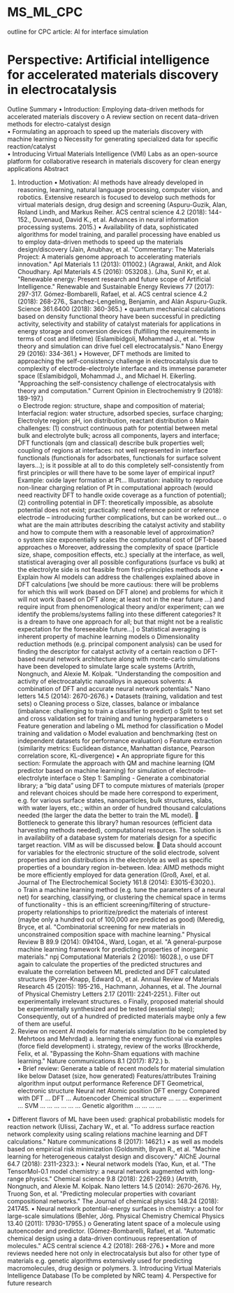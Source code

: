 # MS_ML_CPC
outline for CPC article: AI for interface simulation
# Perspective: Artificial intelligence for accelerated materials discovery in electrocatalysis
Outline Summary
•	Introduction: Employing data-driven methods for accelerated materials discovery 
o	A review section on recent data-driven methods for electro-catalyst design  
•	Formulating an approach to speed up the materials discovery with machine learning
o	Necessity for generating specialized data for specific reaction/catalyst   	
•	Introducing Virtual Materials Intelligence (VMI) Labs as an open-source platform for collaborative research in materials discovery for clean energy applications 
Abstract
1.	Introduction
•	Motivation: AI methods have already developed in reasoning, learning, natural language processing, computer vision, and robotics. Extensive research is focused to develop such methods for virtual materials design, drug design and screening (Aspuru-Guzik, Alan, Roland Lindh, and Markus Reiher. ACS central science 4.2 (2018): 144-152., Duvenaud, David K., et al. Advances in neural information processing systems. 2015.) 
•	Availability of data, sophisticated algorithms for model training, and parallel processing have enabled us to employ data-driven methods to speed up the materials design/discovery (Jain, Anubhav, et al. "Commentary: The Materials Project: A materials genome approach to accelerating materials innovation." Apl Materials 1.1 (2013): 011002.) (Agrawal, Ankit, and Alok Choudhary. Apl Materials 4.5 (2016): 053208.). (Jha, Sunil Kr, et al. "Renewable energy: Present research and future scope of Artificial Intelligence." Renewable and Sustainable Energy Reviews 77 (2017): 297-317. Gómez-Bombarelli, Rafael, et al. ACS central science 4.2 (2018): 268-276., Sanchez-Lengeling, Benjamin, and Alán Aspuru-Guzik. Science 361.6400 (2018): 360-365.) 
•	 quantum mechanical calculations based on density functional theory have been successful  in predicting activity, selectivity and stability of catalyst materials for applications in energy storage and conversion devices (fulfilling the requirements in terms of cost and lifetime) (Eslamibidgoli, Mohammad J., et al. "How theory and simulation can drive fuel cell electrocatalysis." Nano Energy 29 (2016): 334-361.)
•	However, DFT methods are limited to approaching the self-consistency challenge in electrocatalysis due to complexity of electrode-electrolyte interface and its immense parameter space (Eslamibidgoli, Mohammad J., and Michael H. Eikerling. "Approaching the self-consistency challenge of electrocatalysis with theory and computation." Current Opinion in Electrochemistry 9 (2018): 189-197.)  
o	Electrode region: structure, shape and composition of material; Interfacial region: water structure, adsorbed species, surface charging; Electrolyte region: pH, ion distribution, reactant distribution
o	Main challenges: (1) construct continuous path for potential between metal bulk and electrolyte bulk; across all components, layers and interface; DFT functionals (qm and classical) describe bulk properties well; coupling of regions at interfaces: not well represented in interface functionals (functionals for adsorbates, functionals for surface solvent layers…); is it possible at all to do this completely self-consistently from first principles or will there have to be some layer of empirical input? Example: oxide layer formation at Pt… Illustration: inability to reproduce non-linear charging relation of Pt in computational approach (would need reactivity DFT to handle oxide coverage as a function of potential);
(2) controlling potential in DFT: theoretically impossible, as absolute potential does not exist; practically: need reference point or reference electrode – introducing further complications, but can be worked out… 
o	what are the main attributes describing the catalyst activity and stability and how to compute them with a reasonable level of approximation?  
o	system size exponentially scales the computational cost of DFT-based approaches 
o	Moreover, addressing the complexity of space (particle size, shape, composition effects, etc.) specially at the interface, as well, statistical averaging over all possible configurations (surface vs bulk) at the electrolyte side is not feasible from first-principles methods alone
•	Explain how AI models can address the challenges explained above in DFT calculations [we should be more cautious: there will be problems for which this will work (based on DFT alone) and problems for which it will not work (based on DFT alone; at least not in the near future …) and require input from phenomenological theory and/or experiment; can we identify the problems/systems falling into these different categories? It is a dream to have one approach for all; but that might not be a realistic expectation for the foreseeable future…]
o	Statistical averaging is inherent property of machine learning models
o	Dimensionality reduction methods (e.g. principal component analysis) can be used for finding the descriptor for catalyst activity of a certain reaction 
o	DFT-based neural network architecture along with monte-carlo simulations have been developed to simulate large scale systems (Artrith, Nongnuch, and Alexie M. Kolpak. "Understanding the composition and activity of electrocatalytic nanoalloys in aqueous solvents: A combination of DFT and accurate neural network potentials." Nano letters 14.5 (2014): 2670-2676.)
•	Datasets (training, validation and test sets)
o	Cleaning process
o	Size, classes, balance or imbalance (imbalance: challenging to train a classifier to predict)
o	Split to test set and cross validation set for training and tuning hyperparameters
o	Feature generation and labeling 
o	ML method for classification
o	Model training and validation 
o	Model evaluation and benchmarking (test on independent datasets for performance evaluation)
o	Feature extraction (similarity metrics: Euclidean distance, Manhattan distance, Pearson correlation score, KL-divergence)
•	An appropriate figure for this section: Formulate the approach with QM and machine learning (QM predictor based on machine learning) for simulation of electrode-electrolyte interface 
o	Step 1: Sampling - Generate a combinatorial library; a “big data” using DFT to compute mixtures of materials (proper and relevant choices should be made here correspond to experiment, e.g. for various surface states, nanoparticles, bulk structures, slabs, with water layers, etc.; within an order of hundred thousand calculations needed (the larger the data the better to train the ML model). 
	Bottleneck to generate this library? human resources (efficient data harvesting methods needed), computational resources. The solution is in availability of a database system for materials design for a specific target reaction. VIM as will be discussed below. 
	Data should account for variables for the electronic structure of the solid electrode, solvent properties and ion distributions in the electrolyte as well as specific properties of a boundary region in-between. Idea: AIMD methods might be more efficiently employed for data generation (Groß, Axel, et al. Journal of The Electrochemical Society 161.8 (2014): E3015-E3020.).  
o	Train a machine learning method (e.g. tune the parameters of a neural net) for searching, classifying, or clustering the chemical space in terms of functionality -  this is an efficient screening/filtering of structure-property relationships to prioritize/predict the materials of interest (maybe only a hundred out of 100,000 are predicted as good) (Meredig, Bryce, et al. "Combinatorial screening for new materials in unconstrained composition space with machine learning." Physical Review B 89.9 (2014): 094104., Ward, Logan, et al. "A general-purpose machine learning framework for predicting properties of inorganic materials." npj Computational Materials 2 (2016): 16028.), 
o	use DFT again to calculate the properties of the predicted structures and evaluate the correlation between ML predicted and DFT calculated structures (Pyzer-Knapp, Edward O., et al. Annual Review of Materials Research 45 (2015): 195-216., Hachmann, Johannes, et al. The Journal of Physical Chemistry Letters 2.17 (2011): 2241-2251.). Filter out experimentally irrelevant structures.
o	Finally, proposed material should be experimentally synthesized and be tested (essential step); Consequently, out of a hundred of predicted materials maybe only a few of them are useful.
2.	Review on recent AI models for materials simulation (to be completed by Mehrtoos and Mehrdad)
a.	learning the energy functional via examples (force field development)
i.	strategy, review of the works (Brockherde, Felix, et al. "Bypassing the Kohn-Sham equations with machine learning." Nature communications 8.1 (2017): 872.)
b.	
•	Brief review: Generate a table of recent models for material simulation like below 
Dataset (size, how generated)	Features/attributes 	Training algorithm	input	output	performance	Reference
DFT	Geometrical, electronic structure	Neural net	Atomic position	DFT energy	Compared with DFT	…
DFT	…	Autoencoder	Chemical structure	…	…	…
experiment	…	SVM	…	…	…	…
…	…	Genetic algorithm	…	…	…	…

•	Different flavors of ML have been used: graphical probabilistic models for reaction network (Ulissi, Zachary W., et al. "To address surface reaction network complexity using scaling relations machine learning and DFT calculations." Nature communications 8 (2017): 14621.) 
•	as well as models based on empirical risk minimization (Goldsmith, Bryan R., et al. "Machine learning for heterogeneous catalyst design and discovery." AIChE Journal 64.7 (2018): 2311-2323.): 
•	Neural network models (Yao, Kun, et al. "The TensorMol-0.1 model chemistry: a neural network augmented with long-range physics." Chemical science 9.8 (2018): 2261-2269.) (Artrith, Nongnuch, and Alexie M. Kolpak. Nano letters 14.5 (2014): 2670-2676. Hy, Truong Son, et al. "Predicting molecular properties with covariant compositional networks." The Journal of chemical physics 148.24 (2018): 241745.
•	Neural network potential-energy surfaces in chemistry: a tool for large-scale simulations (Behler, Jörg. Physical Chemistry Chemical Physics 13.40 (2011): 17930-17955.)
o	Generating latent space of a molecule using autoencoder and predictor. (Gómez-Bombarelli, Rafael, et al. "Automatic chemical design using a data-driven continuous representation of molecules." ACS central science 4.2 (2018): 268-276.)
•	More and more reviews needed here not only in electrocatalysis but also for other type of materials e.g. genetic algorithms extensively used for predicting macromolecules, drug design or polymers.
3.	Introducing Virtual Materials Intelligence Database
(To be completed by NRC team)
4.	Perspective for future research
